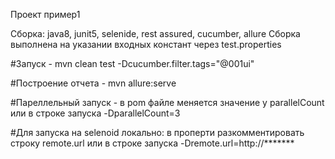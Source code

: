 Проект пример1

Сборка: java8, junit5, selenide, rest assured, cucumber, allure
Сборка выполнена на указании входных констант через test.properties

#Запуск -
mvn clean test -Dcucumber.filter.tags="@001ui"

#Построение отчета -
mvn allure:serve

#Пареллельный запуск -
в pom файле меняется значение у parallelCount
или в строке запуска -DparallelCount=3

#Для запуска на selenoid
локально: в проперти разкомментировать строку remote.url
или в строке запуска -Dremote.url=http://*******